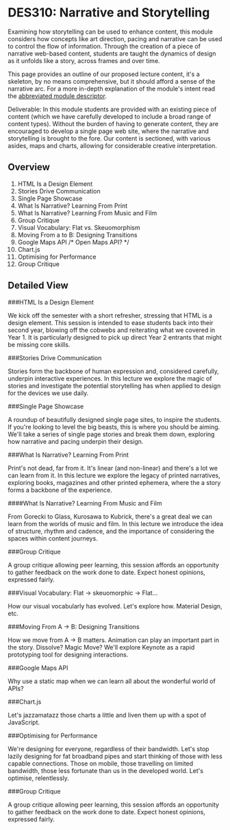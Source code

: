 DES310: Narrative and Storytelling
==================================

Examining how storytelling can be used to enhance content, this module considers how concepts like art direction, pacing and narrative can be used to control the flow of information. Through the creation of a piece of narrative web-based content, students are taught the dynamics of design as it unfolds like a story, across frames and over time.

This page provides an outline of our proposed lecture content, it's a skeleton, by no means comprehensive, but it should afford a sense of the narrative arc. For a more in-depth explanation of the module's intent read the [abbreviated module descriptor](http://ixdbelfast.org/curriculum/0002/01/02/narrative-and-storytelling.html).

Deliverable: In this module students are provided with an existing piece of content (which we have carefully developed to include a broad range of content types). Without the burden of having to generate content, they are encouraged to develop a single page web site, where the narrative and storytelling is brought to the fore. Our content is sectioned, with various asides, maps and charts, allowing for considerable creative interpretation.

Overview
--------

01. HTML Is a Design Element
02. Stories Drive Communication
03. Single Page Showcase
04. What Is Narrative? Learning From Print
05. What Is Narrative? Learning From Music and Film
06. Group Critique
07. Visual Vocabulary: Flat vs. Skeuomorphism
08. Moving From a to B: Designing Transitions
09. Google Maps API  /* Open Maps API? */
10. Chart.js
11. Optimising for Performance
12. Group Critique


Detailed View
-------------

###HTML Is a Design Element

We kick off the semester with a short refresher, stressing that HTML is a design element. This session is intended to ease students back into their second year, blowing off the cobwebs and reiterating what we covered in Year 1. It is particularly designed to pick up direct Year 2 entrants that might be missing core skills.


###Stories Drive Communication

Stories form the backbone of human expression and, considered carefully, underpin interactive experiences. In this lecture we explore the magic of stories and investigate the potential storytelling has when applied to design for the devices we use daily.


###Single Page Showcase

A roundup of beautifully designed single page sites, to inspire the students. If you're looking to level the big beasts, this is where you should be aiming. We'll take a series of single page stories and break them down, exploring how narrative and pacing underpin their design.


###What Is Narrative? Learning From Print

Print's not dead, far from it. It's linear (and non-linear) and there's a lot we can learn from it. In this lecture we explore the legacy of printed narratives, exploring books, magazines and other printed ephemera, where the a story forms a backbone of the experience.


####What Is Narrative? Learning From Music and Film

From Gorecki to Glass, Kurosawa to Kubrick, there's a great deal we can learn from the worlds of music and film. In this lecture we introduce the idea of structure, rhythm and cadence, and the importance of considering the spaces within content journeys.


###Group Critique

A group critique allowing peer learning, this session affords an opportunity to gather feedback on the work done to date. Expect honest opinions, expressed fairly.


###Visual Vocabulary: Flat → skeuomorphic → Flat…

How our visual vocabularly has evolved. Let's explore how. Material Design, etc.


###Moving From A → B: Designing Transitions

How we move from A → B matters. Animation can play an important part in the story. Dissolve? Magic Move? We'll explore Keynote as a rapid prototyping tool for designing interactions.


###Google Maps API

Why use a static map when we can learn all about the wonderful world of APIs?


###Chart.js

Let's jazzamatazz those charts a little and liven them up with a spot of JavaScript.


###Optimising for Performance

We're designing for everyone, regardless of their bandwidth. Let's stop lazily designing for fat broadband pipes and start thinking of those with less capable connections. Those on mobile, those travelling on limited bandwidth, those less fortunate than us in the developed world. Let's optimise, relentlessly.


###Group Critique

A group critique allowing peer learning, this session affords an opportunity to gather feedback on the work done to date. Expect honest opinions, expressed fairly.
